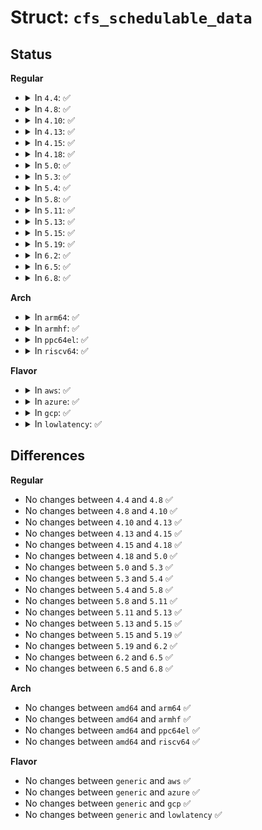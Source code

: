 # Struct: <code>cfs_schedulable_data</code>

## Status
<b>Regular</b>
<ul>
<li>
<details>
<summary>In <code>4.4</code>: ✅</summary>

```c
struct cfs_schedulable_data {
    struct task_group *tg;
    u64 period;
    u64 quota;
};
```
</details>
</li>
<li>
<details>
<summary>In <code>4.8</code>: ✅</summary>

```c
struct cfs_schedulable_data {
    struct task_group *tg;
    u64 period;
    u64 quota;
};
```
</details>
</li>
<li>
<details>
<summary>In <code>4.10</code>: ✅</summary>

```c
struct cfs_schedulable_data {
    struct task_group *tg;
    u64 period;
    u64 quota;
};
```
</details>
</li>
<li>
<details>
<summary>In <code>4.13</code>: ✅</summary>

```c
struct cfs_schedulable_data {
    struct task_group *tg;
    u64 period;
    u64 quota;
};
```
</details>
</li>
<li>
<details>
<summary>In <code>4.15</code>: ✅</summary>

```c
struct cfs_schedulable_data {
    struct task_group *tg;
    u64 period;
    u64 quota;
};
```
</details>
</li>
<li>
<details>
<summary>In <code>4.18</code>: ✅</summary>

```c
struct cfs_schedulable_data {
    struct task_group *tg;
    u64 period;
    u64 quota;
};
```
</details>
</li>
<li>
<details>
<summary>In <code>5.0</code>: ✅</summary>

```c
struct cfs_schedulable_data {
    struct task_group *tg;
    u64 period;
    u64 quota;
};
```
</details>
</li>
<li>
<details>
<summary>In <code>5.3</code>: ✅</summary>

```c
struct cfs_schedulable_data {
    struct task_group *tg;
    u64 period;
    u64 quota;
};
```
</details>
</li>
<li>
<details>
<summary>In <code>5.4</code>: ✅</summary>

```c
struct cfs_schedulable_data {
    struct task_group *tg;
    u64 period;
    u64 quota;
};
```
</details>
</li>
<li>
<details>
<summary>In <code>5.8</code>: ✅</summary>

```c
struct cfs_schedulable_data {
    struct task_group *tg;
    u64 period;
    u64 quota;
};
```
</details>
</li>
<li>
<details>
<summary>In <code>5.11</code>: ✅</summary>

```c
struct cfs_schedulable_data {
    struct task_group *tg;
    u64 period;
    u64 quota;
};
```
</details>
</li>
<li>
<details>
<summary>In <code>5.13</code>: ✅</summary>

```c
struct cfs_schedulable_data {
    struct task_group *tg;
    u64 period;
    u64 quota;
};
```
</details>
</li>
<li>
<details>
<summary>In <code>5.15</code>: ✅</summary>

```c
struct cfs_schedulable_data {
    struct task_group *tg;
    u64 period;
    u64 quota;
};
```
</details>
</li>
<li>
<details>
<summary>In <code>5.19</code>: ✅</summary>

```c
struct cfs_schedulable_data {
    struct task_group *tg;
    u64 period;
    u64 quota;
};
```
</details>
</li>
<li>
<details>
<summary>In <code>6.2</code>: ✅</summary>

```c
struct cfs_schedulable_data {
    struct task_group *tg;
    u64 period;
    u64 quota;
};
```
</details>
</li>
<li>
<details>
<summary>In <code>6.5</code>: ✅</summary>

```c
struct cfs_schedulable_data {
    struct task_group *tg;
    u64 period;
    u64 quota;
};
```
</details>
</li>
<li>
<details>
<summary>In <code>6.8</code>: ✅</summary>

```c
struct cfs_schedulable_data {
    struct task_group *tg;
    u64 period;
    u64 quota;
};
```
</details>
</li>
</ul>
<b>Arch</b>
<ul>
<li>
<details>
<summary>In <code>arm64</code>: ✅</summary>

```c
struct cfs_schedulable_data {
    struct task_group *tg;
    u64 period;
    u64 quota;
};
```
</details>
</li>
<li>
<details>
<summary>In <code>armhf</code>: ✅</summary>

```c
struct cfs_schedulable_data {
    struct task_group *tg;
    u64 period;
    u64 quota;
};
```
</details>
</li>
<li>
<details>
<summary>In <code>ppc64el</code>: ✅</summary>

```c
struct cfs_schedulable_data {
    struct task_group *tg;
    u64 period;
    u64 quota;
};
```
</details>
</li>
<li>
<details>
<summary>In <code>riscv64</code>: ✅</summary>

```c
struct cfs_schedulable_data {
    struct task_group *tg;
    u64 period;
    u64 quota;
};
```
</details>
</li>
</ul>
<b>Flavor</b>
<ul>
<li>
<details>
<summary>In <code>aws</code>: ✅</summary>

```c
struct cfs_schedulable_data {
    struct task_group *tg;
    u64 period;
    u64 quota;
};
```
</details>
</li>
<li>
<details>
<summary>In <code>azure</code>: ✅</summary>

```c
struct cfs_schedulable_data {
    struct task_group *tg;
    u64 period;
    u64 quota;
};
```
</details>
</li>
<li>
<details>
<summary>In <code>gcp</code>: ✅</summary>

```c
struct cfs_schedulable_data {
    struct task_group *tg;
    u64 period;
    u64 quota;
};
```
</details>
</li>
<li>
<details>
<summary>In <code>lowlatency</code>: ✅</summary>

```c
struct cfs_schedulable_data {
    struct task_group *tg;
    u64 period;
    u64 quota;
};
```
</details>
</li>
</ul>

## Differences
<b>Regular</b>
<ul>
<li>
No changes between <code>4.4</code> and <code>4.8</code> ✅
</li>
<li>
No changes between <code>4.8</code> and <code>4.10</code> ✅
</li>
<li>
No changes between <code>4.10</code> and <code>4.13</code> ✅
</li>
<li>
No changes between <code>4.13</code> and <code>4.15</code> ✅
</li>
<li>
No changes between <code>4.15</code> and <code>4.18</code> ✅
</li>
<li>
No changes between <code>4.18</code> and <code>5.0</code> ✅
</li>
<li>
No changes between <code>5.0</code> and <code>5.3</code> ✅
</li>
<li>
No changes between <code>5.3</code> and <code>5.4</code> ✅
</li>
<li>
No changes between <code>5.4</code> and <code>5.8</code> ✅
</li>
<li>
No changes between <code>5.8</code> and <code>5.11</code> ✅
</li>
<li>
No changes between <code>5.11</code> and <code>5.13</code> ✅
</li>
<li>
No changes between <code>5.13</code> and <code>5.15</code> ✅
</li>
<li>
No changes between <code>5.15</code> and <code>5.19</code> ✅
</li>
<li>
No changes between <code>5.19</code> and <code>6.2</code> ✅
</li>
<li>
No changes between <code>6.2</code> and <code>6.5</code> ✅
</li>
<li>
No changes between <code>6.5</code> and <code>6.8</code> ✅
</li>
</ul>
<b>Arch</b>
<ul>
<li>
No changes between <code>amd64</code> and <code>arm64</code> ✅
</li>
<li>
No changes between <code>amd64</code> and <code>armhf</code> ✅
</li>
<li>
No changes between <code>amd64</code> and <code>ppc64el</code> ✅
</li>
<li>
No changes between <code>amd64</code> and <code>riscv64</code> ✅
</li>
</ul>
<b>Flavor</b>
<ul>
<li>
No changes between <code>generic</code> and <code>aws</code> ✅
</li>
<li>
No changes between <code>generic</code> and <code>azure</code> ✅
</li>
<li>
No changes between <code>generic</code> and <code>gcp</code> ✅
</li>
<li>
No changes between <code>generic</code> and <code>lowlatency</code> ✅
</li>
</ul>
